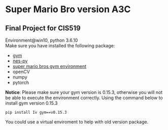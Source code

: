 # Super Mario Bro version A3C
 ## Final Project for CIS519  
 Environment@win10, python 3.6.10  
 Make sure you have installed the following package:
 - [gym](https://gym.openai.com/)
 - [nes-py](https://github.com/Kautenja/nes-py)
 - [super mario bros gym environment](https://github.com/Kautenja/gym-super-mario-bros)  
 - openCV
 - numpy
 - pytorch

 **Notice**: Please make sure your gym version is 0.15.3, otherwise you will not be able to execute the environment correctly. Using the command below to install gym version 0.15.3  
 ```
 pip install Iv gym==v0.15.3
 ```
 You could use a virtual enviroment to help with old version package.